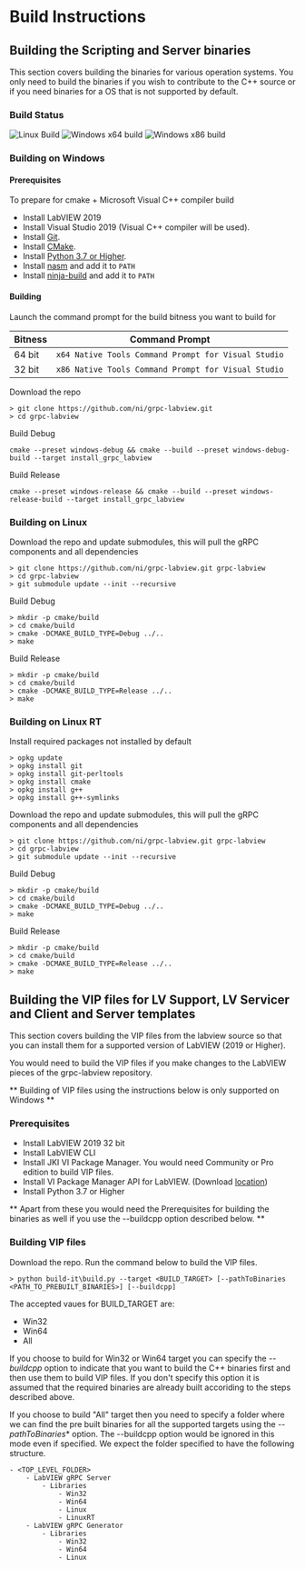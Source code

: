 # Build Instructions

## Building the Scripting and Server binaries

This section covers building the binaries for various operation systems.
You only need to build the binaries if you wish to contribute to the C++ source or if you need binaries for a OS that is not supported by default.

### Build Status
![Linux Build](https://github.com/ni/grpc-labview/workflows/Linux%20Build/badge.svg)
![Windows x64 build](https://github.com/ni/grpc-labview/workflows/Windows%20x64%20build/badge.svg)
![Windows x86 build](https://github.com/ni/grpc-labview/workflows/Windows%20x86%20build/badge.svg)

### Building on Windows

#### Prerequisites
To prepare for cmake + Microsoft Visual C++ compiler build
- Install LabVIEW 2019
- Install Visual Studio 2019 (Visual C++ compiler will be used).
- Install [Git](https://git-scm.com/).
- Install [CMake](https://cmake.org/download/).
- Install [Python 3.7 or Higher](https://www.python.org/downloads/).
- Install [nasm](https://www.nasm.us/) and add it to `PATH`
- Install [ninja-build](https://github.com/ninja-build/ninja/releases) and add it to `PATH`


#### Building

Launch the command prompt for the build bitness you want to build for

| Bitness | Command Prompt                                       |
|---------|------------------------------------------------------|
| 64 bit  | `x64 Native Tools Command Prompt for Visual Studio`  |
| 32 bit  | `x86 Native Tools Command Prompt for Visual Studio`  |

Download the repo

```console
> git clone https://github.com/ni/grpc-labview.git
> cd grpc-labview
```

Build Debug
```console
cmake --preset windows-debug && cmake --build --preset windows-debug-build --target install_grpc_labview
```

Build Release
```console
cmake --preset windows-release && cmake --build --preset windows-release-build --target install_grpc_labview
```

### Building on Linux

Download the repo and update submodules, this will pull the gRPC components and all dependencies

```
> git clone https://github.com/ni/grpc-labview.git grpc-labview
> cd grpc-labview
> git submodule update --init --recursive
```

Build Debug

```
> mkdir -p cmake/build
> cd cmake/build
> cmake -DCMAKE_BUILD_TYPE=Debug ../..
> make
```

Build Release

```
> mkdir -p cmake/build
> cd cmake/build
> cmake -DCMAKE_BUILD_TYPE=Release ../..
> make
```

### Building on Linux RT

Install required packages not installed by default

```
> opkg update
> opkg install git
> opkg install git-perltools
> opkg install cmake
> opkg install g++
> opkg install g++-symlinks
```

Download the repo and update submodules, this will pull the gRPC components and all dependencies

```
> git clone https://github.com/ni/grpc-labview.git grpc-labview
> cd grpc-labview
> git submodule update --init --recursive
```

Build Debug

```
> mkdir -p cmake/build
> cd cmake/build
> cmake -DCMAKE_BUILD_TYPE=Debug ../..
> make
```

Build Release

```
> mkdir -p cmake/build
> cd cmake/build
> cmake -DCMAKE_BUILD_TYPE=Release ../..
> make
```

## Building the VIP files for LV Support, LV Servicer and Client and Server templates

This section covers building the VIP files from the labview source so that you can install them for a supported version of LabVIEW (2019 or Higher).

You would need to build the VIP files if you make changes to the LabVIEW pieces of the grpc-labview repository.

** Building of VIP files using the instructions below is only supported on Windows **

### Prerequisites

- Install LabVIEW 2019 32 bit
- Install LabVIEW CLI
- Install JKI VI Package Manager. You would need Community or Pro edition to build VIP files.
- Install VI Package Manager API for LabVIEW. (Download [location](https://www.ni.com/en-in/support/downloads/tools-network/download.vi-package-manager-api.html#374501))
- Install Python 3.7 or Higher

** Apart from these you would need the Prerequisites for building the binaries as well if you use the --buildcpp option described below. **

### Building VIP files

Download the repo. Run the command below to build the VIP files.

```
> python build-it\build.py --target <BUILD_TARGET> [--pathToBinaries <PATH_TO_PREBUILT_BINARIES>] [--buildcpp]
```

The accepted vaues for BUILD_TARGET are:
- Win32
- Win64
- All

If you choose to build for Win32 or Win64 target you can specify the *--buildcpp* option to indicate that you want to build the C++ binaries first and then use them to build VIP files. If you don't specify this option it is assumed that the required binaries are already built accoriding to the steps described above.

If you choose to build "All" target then you need to specify a folder where we can find the pre built binaries for all the supported targets using the *--pathToBinaries** option. The --buildcpp option would be ignored in this mode even if specified.  We expect the folder specified to have the following structure.

```
- <TOP_LEVEL_FOLDER>
    - LabVIEW gRPC Server
        - Libraries
            - Win32
            - Win64
            - Linux
            - LinuxRT
    - LabVIEW gRPC Generator
        - Libraries
            - Win32
            - Win64
            - Linux
```
